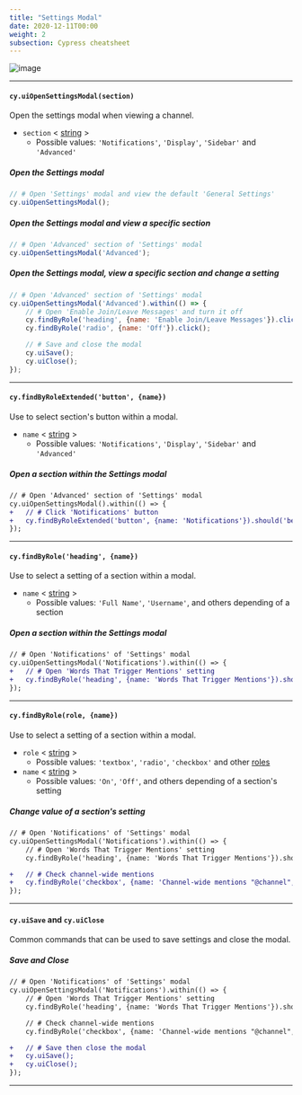 ```yaml
---
title: "Settings Modal"
date: 2020-12-11T00:00
weight: 2
subsection: Cypress cheatsheet
---
```


![image](/contribute/webapp/e2e-cheatsheet/settings-modal.png)

***

#### `cy.uiOpenSettingsModal(section)`
Open the settings modal when viewing a channel.

- `section`
< <a target="_blank" href="https://developer.mozilla.org/en-US/docs/Web/JavaScript/Data_structures#String_type">string</a> >
  - Possible values: `'Notifications'`, `'Display'`, `'Sidebar'` and `'Advanced'`

##### Open the Settings modal
```javascript
// # Open 'Settings' modal and view the default 'General Settings'
cy.uiOpenSettingsModal();
```

##### Open the Settings modal and view a specific section
```javascript
// # Open 'Advanced' section of 'Settings' modal
cy.uiOpenSettingsModal('Advanced');
```


##### Open the Settings modal, view a specific section and change a setting
```javascript
// # Open 'Advanced' section of 'Settings' modal
cy.uiOpenSettingsModal('Advanced').within(() => {
    // # Open 'Enable Join/Leave Messages' and turn it off
    cy.findByRole('heading', {name: 'Enable Join/Leave Messages'}).click();
    cy.findByRole('radio', {name: 'Off'}).click();

    // # Save and close the modal
    cy.uiSave();
    cy.uiClose();
});
```

***

#### `cy.findByRoleExtended('button', {name})`
Use to select section's button within a modal.

- `name`
< <a target="_blank" href="https://developer.mozilla.org/en-US/docs/Web/JavaScript/Data_structures#String_type">string</a> >
  - Possible values: `'Notifications'`, `'Display'`, `'Sidebar'` and `'Advanced'`

##### Open a section within the Settings modal
```diff
// # Open 'Advanced' section of 'Settings' modal
cy.uiOpenSettingsModal().within(() => {
+   // # Click 'Notifications' button
+   cy.findByRoleExtended('button', {name: 'Notifications'}).should('be.visible').click();
});
```

***

#### `cy.findByRole('heading', {name})`
Use to select a setting of a section within a modal.

- `name`
< <a target="_blank" href="https://developer.mozilla.org/en-US/docs/Web/JavaScript/Data_structures#String_type">string</a> >
  - Possible values: `'Full Name'`, `'Username'`, and others depending of a section

##### Open a section within the Settings modal
```diff
// # Open 'Notifications' of 'Settings' modal
cy.uiOpenSettingsModal('Notifications').within(() => {
+   // # Open 'Words That Trigger Mentions' setting
+   cy.findByRole('heading', {name: 'Words That Trigger Mentions'}).should('be.visible').click();
});
```

***

#### `cy.findByRole(role, {name})`
Use to select a setting of a section within a modal.

- `role`
< <a target="_blank" href="https://developer.mozilla.org/en-US/docs/Web/JavaScript/Data_structures#String_type">string</a> >
  - Possible values: `'textbox'`, `'radio'`, `'checkbox'` and other <a target="_blank" href="https://developer.mozilla.org/en-US/docs/Web/Accessibility/ARIA/Roles">roles</a>
- `name`
< <a target="_blank" href="https://developer.mozilla.org/en-US/docs/Web/JavaScript/Data_structures#String_type">string</a> >
  - Possible values: `'On'`, `'Off'`, and others depending of a section's setting

##### Change value of a section's setting
```diff
// # Open 'Notifications' of 'Settings' modal
cy.uiOpenSettingsModal('Notifications').within(() => {
    // # Open 'Words That Trigger Mentions' setting
    cy.findByRole('heading', {name: 'Words That Trigger Mentions'}).should('be.visible').click();

+   // # Check channel-wide mentions
+   cy.findByRole('checkbox', {name: 'Channel-wide mentions "@channel", "@all", "@here"'}).click();
});
```

***

#### `cy.uiSave` and `cy.uiClose`
Common commands that can be used to save settings and close the modal.

##### Save and Close
```diff
// # Open 'Notifications' of 'Settings' modal
cy.uiOpenSettingsModal('Notifications').within(() => {
    // # Open 'Words That Trigger Mentions' setting
    cy.findByRole('heading', {name: 'Words That Trigger Mentions'}).should('be.visible').click();

    // # Check channel-wide mentions
    cy.findByRole('checkbox', {name: 'Channel-wide mentions "@channel", "@all", "@here"'}).click();

+   // # Save then close the modal
+   cy.uiSave();
+   cy.uiClose();
});
```

***
